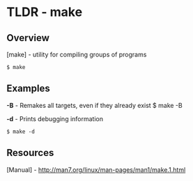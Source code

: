 TLDR - make
==========

Overview
--------

[make] - utility for compiling groups of programs

	$ make

Examples
--------

**-B** - Remakes all targets, even if they already exist
	$ make -B

**-d** - Prints debugging information

	$ make -d

Resources
---------

[Manual] - http://man7.org/linux/man-pages/man1/make.1.html
